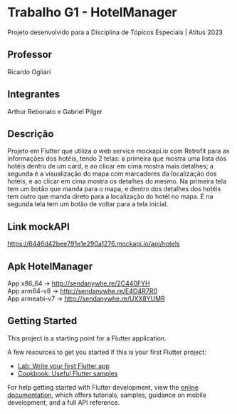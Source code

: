# Trabalho G1 - HotelManager
Projeto desenvolvido para a Disciplina de Tópicos Especiais | Atitus 2023

## Professor
Ricardo Ogliari

## Integrantes
Arthur Rebonato e Gabriel Pilger

## Descrição
Projeto em Flutter que utiliza o web service mockapi.io com Retrofit para as informações dos hotéis, tendo 2 telas: a primeira que mostra uma lista dos hotéis dentro de um card, e ao clicar em cima mostra mais detalhes; a segunda é a visualização do mapa com marcadores da localização dos hotéis, e ao clicar em cima mostra os detalhes do mesmo. Na primeira tela tem um botão que manda para o mapa, e dentro dos detalhes dos hotéis tem outro que manda direto para a localização do hotél no mapa. E na segunda tela tem um botão de voltar para a tela inicial.

## Link mockAPI
https://6446d42bee791e1e290a1276.mockapi.io/api/hotels

## Apk HotelManager
App x86_64 -> http://sendanywhe.re/2C440FYH<br>
App arm64-v8 -> http://sendanywhe.re/E4O4R7R0<br>
App armeabi-v7 -> http://sendanywhe.re/UXX8YUMR<br>

## Getting Started

This project is a starting point for a Flutter application.

A few resources to get you started if this is your first Flutter project:

- [Lab: Write your first Flutter app](https://docs.flutter.dev/get-started/codelab)
- [Cookbook: Useful Flutter samples](https://docs.flutter.dev/cookbook)

For help getting started with Flutter development, view the
[online documentation](https://docs.flutter.dev/), which offers tutorials,
samples, guidance on mobile development, and a full API reference.
